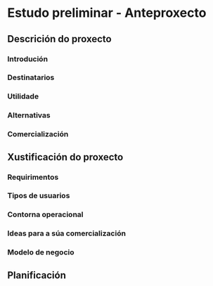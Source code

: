 # Estudo preliminar - Anteproxecto

## Descrición do proxecto

### Introdución

### Destinatarios

### Utilidade

### Alternativas

### Comercialización

## Xustificación do proxecto

### Requirimentos

### Tipos de usuarios

### Contorna operacional

### Ideas para a súa comercialización

### Modelo de negocio

## Planificación
